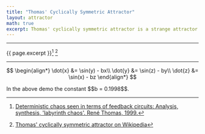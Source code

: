 ```yaml
---
title: "Thomas' Cyclically Symmetric Attractor"
layout: attractor
math: true
excerpt: Thomas' cyclically symmetric attractor is a strange attractor with a simple set of rules.
---
```


---

{{ page.excerpt }}[^1] [^2]

---

$$
\begin{align*}
\dot{x} &= \sin(y) - bx\\
\dot{y} &= \sin(z) - by\\
\dot{z} &= \sin(x) - bz
\end{align*}
$$

<div class="center" markdown="1">
In the above demo the constant $$b = 0.1998$$.
</div>

[^1]: [Deterministic chaos seen in terms of feedback circuits: Analysis, synthesis, 'labyrinth chaos'. Ren&eacute; Thomas, 1999.](https://doi.org/10.1142/S02181274990013830)
[^2]: [Thomas' cyclically symmetric attractor on Wikipedia](https://en.wikipedia.org/wiki/Thomas%27_cyclically_symmetric_attractor)

<script type="text/x-fragment-shader" id="update-vs">#version 300 es
precision highp float;uniform float u_Consts[1],u_Speed;uniform sampler2D u_RgbNoise;in vec3 i_Position;out vec3 v_Position;void main(){float a=i_Position.x,b=i_Position.y,c=i_Position.z,d=u_Consts[0];vec3 pos=i_Position+vec3(sin(b)-d*a,sin(c)-d*b,sin(a)-d*c)*u_Speed,n=(texelFetch(u_RgbNoise,ivec2(int(a)%512,int(b)%512),0).rgb/255.);v_Position=mix(pos,n,float(length(pos)>25.))+n*2.;}</script>
